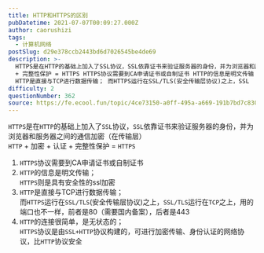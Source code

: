 ```yaml
---
title: HTTP和HTTPS的区别
pubDatetime: 2021-07-07T00:09:27.000Z
author: caorushizi
tags:
  - 计算机网络
postSlug: d29e378ccb2443bd6d7026545be4de69
description: >-
  HTTPS是在HTTP的基础上加入了SSL协议，SSL依靠证书来验证服务器的身份，并为浏览器和服务器之间的通信加密（在传输层） HTTP + 加密 + 认证
  + 完整性保护 = HTTPS HTTPS协议需要到CA申请证书或自制证书 HTTP的信息是明文传输； HTTPS则是具有安全性的ssl加密
  HTTP是直接与TCP进行数据传输； 而HTTPS运行在SSL/TLS(安全传输层协议)之上，SSL
difficulty: 2
questionNumber: 362
source: https://fe.ecool.fun/topic/4ce73150-a0ff-495a-a669-191b7bd7c830
---
```


<p><code>HTTPS</code>是在<code>HTTP</code>的基础上加入了<code>SSL</code>协议，<code>SSL</code>依靠证书来验证服务器的身份，并为浏览器和服务器之间的通信加密（在传输层）<br/> <code>HTTP</code> + 加密 + 认证 + 完整性保护 = <code>HTTPS</code><br/> </p><ol><li> <code>HTTPS</code>协议需要到CA申请证书或自制证书<br/> </li><li> <code>HTTP</code>的信息是明文传输；<br/> <code>HTTPS</code>则是具有安全性的ssl加密<br/> </li><li> <code>HTTP</code>是直接与TCP进行数据传输；<br/> 而<code>HTTPS</code>运行在<code>SSL/TLS</code>(安全传输层协议)之上，<code>SSL/TLS</code>运行在<code>TCP</code>之上，用的端口也不一样，前者是80（需要国内备案），后者是443<br/> </li><li> <code>HTTP</code>的连接很简单，是无状态的；<br/> <code>HTTPS</code>协议是由<code>SSL+HTTP</code>协议构建的，可进行加密传输、身份认证的网络协议，比<code>HTTP</code>协议安全<br/> </li></ol><p> </p>
